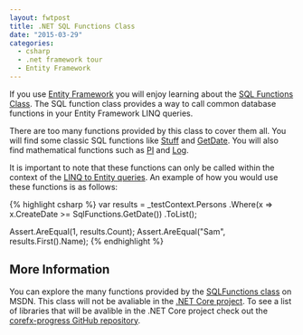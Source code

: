 ```yaml
---
layout: fwtpost
title: .NET SQL Functions Class
date: "2015-03-29"
categories:
  - csharp
  - .net framework tour
  - Entity Framework
---
```


If you use [Entity Framework](http://www.asp.net/entity-framework) you will enjoy learning about the [SQL Functions Class](https://msdn.microsoft.com/en-us/library/system.data.objects.sqlclient.sqlfunctions(v=vs.110).aspx).  The SQL function class provides a way to call common database functions in your Entity Framework LINQ queries.

There are too many functions provided by this class to cover them all.  You will find some classic SQL functions like [Stuff](https://msdn.microsoft.com/en-us/library/system.data.objects.sqlclient.sqlfunctions.stuff(v=vs.110).aspx) and [GetDate](https://msdn.microsoft.com/en-us/library/system.data.objects.sqlclient.sqlfunctions.getdate(v=vs.110).aspx).  You will also find mathematical functions such as [PI](https://msdn.microsoft.com/en-us/library/system.data.objects.sqlclient.sqlfunctions.pi(v=vs.110).aspx) and [Log](https://msdn.microsoft.com/en-us/library/system.data.objects.sqlclient.sqlfunctions.log(v=vs.110).aspx).

It is important to note that these functions can only be called within the context of the [LINQ to Entity queries](https://msdn.microsoft.com/en-us/library/vstudio/bb386964(v=vs.100).aspx).  An example of how you would use these functions is as follows:

{% highlight csharp %}
var results = _testContext.Persons
.Where(x => x.CreateDate >= SqlFunctions.GetDate())
.ToList();

Assert.AreEqual(1, results.Count);
Assert.AreEqual("Sam", results.First().Name);
{% endhighlight %}

## More Information
You can explore the many functions provided by the [SQLFunctions class](https://msdn.microsoft.com/en-us/library/system.data.objects.sqlclient.sqlfunctions(v=vs.110).aspx) on MSDN.  This class will not be avaliable in the [.NET Core project](https://github.com/dotnet/corefx).  To see a list of libraries that will be avalible in the .NET Core project check out the [corefx-progress GitHub repository](https://github.com/dotnet/corefx-progress).
